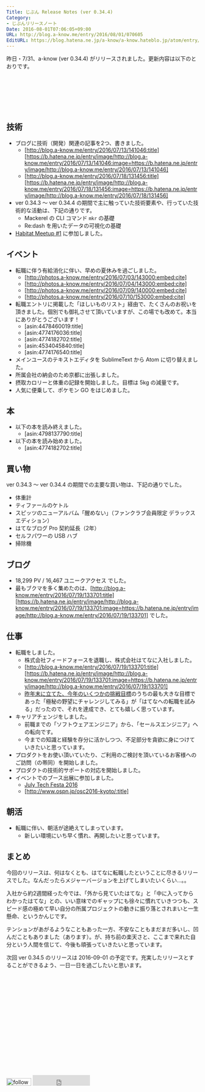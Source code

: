 ```yaml
---
Title: じぶん Release Notes (ver 0.34.4)
Category:
- じぶんリリースノート
Date: 2016-08-01T07:06:05+09:00
URL: http://blog.a-know.me/entry/2016/08/01/070605
EditURL: https://blog.hatena.ne.jp/a-know/a-know.hateblo.jp/atom/entry/10328749687176816336
---
```


昨日・7/31、a-know (ver 0.34.4) がリリースされました。更新内容は以下のとおりです。


<!-- more -->


<script async src="//pagead2.googlesyndication.com/pagead/js/adsbygoogle.js"></script>
<!-- article-top -->
<ins class="adsbygoogle"
     style="display:inline-block;width:728px;height:90px"
     data-ad-client="ca-pub-3463034538369189"
     data-ad-slot="8367620130"></ins>
<script>
(adsbygoogle = window.adsbygoogle || []).push({});
</script>


## 技術
* ブログに技術（開発）関連の記事を2つ、書きました。
    * [http://blog.a-know.me/entry/2016/07/13/141046:title] [https://b.hatena.ne.jp/entry/image/http://blog.a-know.me/entry/2016/07/13/141046:image=https://b.hatena.ne.jp/entry/image/http://blog.a-know.me/entry/2016/07/13/141046]
    * [http://blog.a-know.me/entry/2016/07/18/131456:title] [https://b.hatena.ne.jp/entry/image/http://blog.a-know.me/entry/2016/07/18/131456:image=https://b.hatena.ne.jp/entry/image/http://blog.a-know.me/entry/2016/07/18/131456]
* ver 0.34.3 〜 ver 0.34.4 の期間で主に触っていた技術要素や、行っていた技術的な活動は、下記の通りです。
    * Mackerel の CLI コマンド `mkr` の基礎
    * Re:dash を用いたデータの可視化の基礎
* [Habitat Meetup #1](http://connpass.com/event/34926/) に参加しました。



## イベント
* 転職に伴う有給消化に伴い、早めの夏休みを過ごしました。
    * [http://photos.a-know.me/entry/2016/07/03/143000:embed:cite]
    * [http://photos.a-know.me/entry/2016/07/04/143000:embed:cite]
    * [http://photos.a-know.me/entry/2016/07/09/140000:embed:cite]
    * [http://photos.a-know.me/entry/2016/07/10/153000:embed:cite]
* 転職エントリに掲載した「ほしいものリスト」経由で、たくさんのお祝いを頂きました。個別でも御礼させて頂いていますが、この場でも改めて。本当にありがとうございます！
    * [asin:4478460019:title]
    * [asin:4774176036:title]
    * [asin:4774182702:title]
    * [asin:4534045840:title]
    * [asin:4774176540:title]
* メインユースのテキストエディタを SublimeText から Atom に切り替えました。
* 所属会社の納会のため京都に出張しました。
* 摂取カロリーと体重の記録を開始しました。目標は 5kg の減量です。
* 人気に便乗して、ポケモン GO をはじめました。



## 本
* 以下の本を読み終えました。
    * [asin:4798137790:title]
* 以下の本を読み始めました。
    * [asin:4774182702:title]




## 買い物
ver 0.34.3 〜 ver 0.34.4 の期間での主要な買い物は、下記の通りでした。

* 体重計
* ティファールのケトル
* スピッツのニューアルバム「醒めない」（ファンクラブ会員限定 デラックスエディション）
* はてなブログ Pro 契約延長（2年）
* セルフパワーの USB ハブ
* 掃除機



## ブログ
* 18,299 PV / 16,467 ユニークアクセス でした。
* 最もブクマを多く集めたのは、[http://blog.a-know.me/entry/2016/07/19/133701:title] [https://b.hatena.ne.jp/entry/image/http://blog.a-know.me/entry/2016/07/19/133701:image=https://b.hatena.ne.jp/entry/image/http://blog.a-know.me/entry/2016/07/19/133701] でした。



## 仕事
* 転職をしました。
    * 株式会社フィードフォースを退職し、株式会社はてなに入社しました。
    * [http://blog.a-know.me/entry/2016/07/19/133701:title] [https://b.hatena.ne.jp/entry/image/http://blog.a-know.me/entry/2016/07/19/133701:image=https://b.hatena.ne.jp/entry/image/http://blog.a-know.me/entry/2016/07/19/133701]
    * [昨年末に立てた、今年のいくつかの挑戦目標](http://blog.a-know.me/entry/2015/12/30/162025)のうちの最も大きな目標であった「極秘の野望にチャレンジしてみる」が「はてなへの転職を試みる」だったので、それを達成でき、とても嬉しく思っています。
* キャリアチェンジをしました。
    * 前職までの「ソフトウェアエンジニア」から、「セールスエンジニア」への転向です。
    * 今までの知識と経験を存分に活かしつつ、不足部分を貪欲に身につけていきたいと思っています。
* プロダクトをお使い頂いていたり、ご利用のご検討を頂いているお客様へのご訪問（の帯同）を開始しました。
* プロダクトの技術的サポートの対応を開始しました。
* イベントでのブース出展に参加しました。
    * [July Tech Festa 2016](http://jtf2016.peatix.com/?lang=ja)
    * [http://www.ospn.jp/osc2016-kyoto/:title]




## 朝活

* 転職に伴い、朝活が途絶えてしまっています。
    * 新しい環境にいち早く慣れ、再開したいと思っています。



## まとめ
今回のリリースは、何はなくとも、はてなに転職したということに尽きるリリースでした。なんだったらメジャーバージョンを上げてしまいたいくらい...。。


入社から約2週間経った今では、「外から見ていたはてな」と「中に入ってからわかったはてな」との、いい意味でのギャップにも徐々に慣れていきつつも、スピード感の極めて早い自分の所属プロジェクトの動きに振り落とされまいと一生懸命、というかんじです。


テンションがあがるようなこともあった一方、不安なこともまだまだ多いし、凹んだこともありました（あります）。が、持ち前の楽天さと、ここまで来れた自分という人間を信じて、今後も頑張っていきたいと思っています。


次回 ver 0.34.5 のリリースは 2016-09-01 の予定です。充実したリリースとすることができるよう、一日一日を過ごしたいと思います。



<script async src="//pagead2.googlesyndication.com/pagead/js/adsbygoogle.js"></script>
<!-- article-bottom2 -->
<ins class="adsbygoogle"
     style="display:inline-block;width:300px;height:250px"
     data-ad-client="ca-pub-3463034538369189"
     data-ad-slot="5274552934"></ins>
<script>
(adsbygoogle = window.adsbygoogle || []).push({});
</script>


<div>
<a href='http://cloud.feedly.com/#subscription%2Ffeed%2Fhttp%3A%2F%2Fblog.a-know.me%2Ffeed'  target='blank'><img id='feedlyFollow' src='http://s3.feedly.com/img/follows/feedly-follow-rectangle-volume-small_2x.png' alt='follow us in feedly' width='65' height='20'></a>

<iframe src="http://blog.hatena.ne.jp/a-know/a-know.hateblo.jp/subscribe/iframe" allowtransparency="true" frameborder="0" scrolling="no" width="150" height="28"></iframe>
</div>
